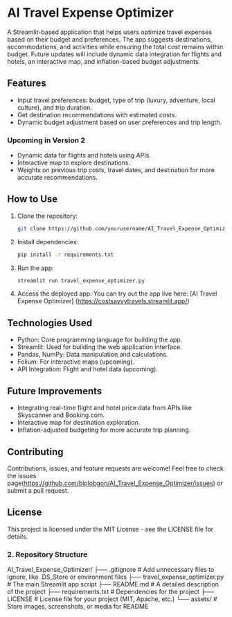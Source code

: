 # AI Travel Expense Optimizer

A Streamlit-based application that helps users optimize travel expenses based on their budget and preferences. The app suggests destinations, accommodations, and activities while ensuring the total cost remains within budget. Future updates will include dynamic data integration for flights and hotels, an interactive map, and inflation-based budget adjustments.

## Features

- Input travel preferences: budget, type of trip (luxury, adventure, local culture), and trip duration.
- Get destination recommendations with estimated costs.
- Dynamic budget adjustment based on user preferences and trip length.

### Upcoming in Version 2
- Dynamic data for flights and hotels using APIs.
- Interactive map to explore destinations.
- Weights on previous trip costs, travel dates, and destination for more accurate recommendations.

## How to Use

1. Clone the repository:
   ```bash
   git clone https://github.com/yourusername/AI_Travel_Expense_Optimizer.git
2. Install dependencies:
   ```bash
   pip install -r requirements.txt
3. Run the app:
   ```bash
   streamlit run travel_expense_optimizer.py
4. Access the deployed app:
   You can try out the app live here: [AI Travel Expense Optimizer] (https://costsavvytravels.streamlit.app/)

## Technologies Used
- Python: Core programming language for building the app.
- Streamlit: Used for building the web application interface.
- Pandas, NumPy: Data manipulation and calculations.
- Folium: For interactive maps (upcoming).
- API Integration: Flight and hotel data (upcoming).

## Future Improvements
- Integrating real-time flight and hotel price data from APIs like Skyscanner and Booking.com.
- Interactive map for destination exploration.
- Inflation-adjusted budgeting for more accurate trip planning.

## Contributing
Contributions, issues, and feature requests are welcome! Feel free to check the issues page(https://github.com/biplobgon/AI_Travel_Expense_Optimizer/issues) or submit a pull request.

## License
This project is licensed under the MIT License - see the LICENSE file for details.

### **2. Repository Structure**
AI_Travel_Expense_Optimizer/ ├── .gitignore # Add unnecessary files to ignore, like .DS_Store or environment files ├── travel_expense_optimizer.py # The main Streamlit app script ├── README.md # A detailed description of the project ├── requirements.txt # Dependencies for the project ├── LICENSE # License file for your project (MIT, Apache, etc.) └── assets/ # Store images, screenshots, or media for README



